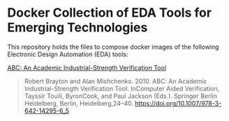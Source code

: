 # Docker Collection of EDA Tools for Emerging  Technologies

This repository holds the files to compose docker images of the following Electronic Design Automation (EDA) tools:

[ABC: An Academic Industrial-Strength Verification Tool](https://github.com/berkeley-abc/abc)

> Robert Brayton and Alan Mishchenko. 2010.   ABC: An Academic Industrial-Strength Verification Tool. InComputer Aided Verification, Tayssir Touili, ByronCook, and Paul Jackson (Eds.). Springer Berlin Heidelberg, Berlin, Heidelberg,24–40.   https://doi.org/10.1007/978-3-642-14295-6_5

